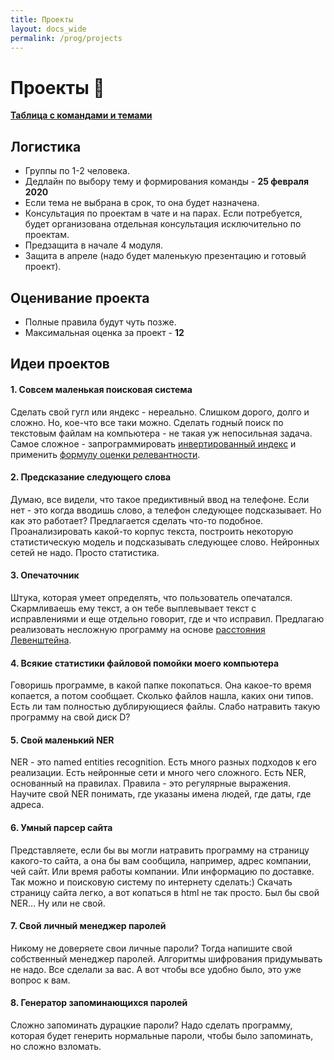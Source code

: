 ```yaml
---
title: Проекты
layout: docs_wide
permalink: /prog/projects
---
```


# Проекты 🚀

<a href="{{ site.data.links.projects.url }}"><b>Таблица с командами и темами</b></a>

## Логистика

* Группы по 1-2 человека.
* Дедлайн по выбору тему и формирования команды - **25 февраля 2020**
* Если тема не выбрана в срок, то она будет назначена.
* Консультация по проектам в чате и на парах. Если потребуется, будет организована отдельная консультация исключительно по проектам.
* Предзащита в начале 4 модуля.
* Защита в апреле (надо будет маленькую презентацию и готовый проект).

## Оценивание проекта

* Полные правила будут чуть позже.
* Максимальная оценка за проект - **12**

## Идеи проектов

#### 1. Совсем маленькая поисковая система
Сделать свой гугл или яндекс - нереально. Слишком дорого, долго и сложно.
Но, кое-что все таки можно. Сделать годный поиск по текстовым файлам
на компьютера - не такая уж непосильная задача.
Самое сложное - запрограммировать
[инвертированный индекс](https://ru.wikipedia.org/wiki/%D0%98%D0%BD%D0%B2%D0%B5%D1%80%D1%82%D0%B8%D1%80%D0%BE%D0%B2%D0%B0%D0%BD%D0%BD%D1%8B%D0%B9_%D0%B8%D0%BD%D0%B4%D0%B5%D0%BA%D1%81) и
применить [формулу оценки релевантности](https://ru.wikipedia.org/wiki/TF-IDF).

#### 2. Предсказание следующего слова
Думаю, все видели, что такое предиктивный ввод на телефоне. Если нет - это когда вводишь слово, а телефон следующее подсказывает. Но как это работает? Предлагается сделать что-то подобное. Проанализировать какой-то корпус текста, построить некоторую статистическую модель и подсказывать следующее слово. Нейронных сетей не надо. Просто статистика.

#### 3. Опечаточник
Штука, которая умеет определять, что пользователь опечатался. Скармливаешь ему текст, а он тебе выплевывает текст с исправлениями и еще отдельно говорит, где и что исправил. Предлагаю реализовать несложную программу на основе
[расстояния Левенштейна](https://ru.wikipedia.org/wiki/%D0%A0%D0%B0%D1%81%D1%81%D1%82%D0%BE%D1%8F%D0%BD%D0%B8%D0%B5_%D0%9B%D0%B5%D0%B2%D0%B5%D0%BD%D1%88%D1%82%D0%B5%D0%B9%D0%BD%D0%B0).

#### 4. Всякие статистики файловой помойки моего компьютера
Говоришь программе, в какой папке покопаться. Она какое-то время копается, а потом сообщает. Сколько файлов нашла, каких они типов. Есть ли там полностью дублирующиеся файлы. Слабо натравить такую программу на свой диск D?

#### 5. Свой маленький NER
NER - это named entities recognition. Есть много разных подходов к его реализации. Есть нейронные сети и много чего сложного. Есть NER, основанный на правилах. Правила - это регулярные выражения. Научите свой NER понимать, где указаны имена людей, где даты, где адреса.

#### 6. Умный парсер сайта
Представляете, если бы вы могли натравить программу на страницу какого-то сайта, а она бы вам сообщила, например, адрес компании, чей сайт. Или время работы компании. Или информацию по доставке. Так можно и поисковую систему по интернету сделать:) Скачать страницу сайта легко, а вот копаться в html не так просто. Был бы свой NER… Ну или не свой.

#### 7. Свой личный менеджер паролей
Никому не доверяете свои личные пароли? Тогда напишите свой собственный менеджер паролей. Алгоритмы шифрования придумывать не надо. Все сделали за вас. А вот чтобы все удобно было, это уже вопрос к вам.

#### 8. Генератор запоминающихся паролей
Сложно запоминать дурацкие пароли? Надо сделать программу, которая будет генерить нормальные пароли, чтобы было запоминать, но сложно взломать.
